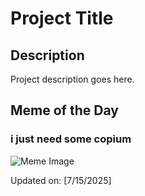 # Project Title

## Description

Project description goes here.

## Meme of the Day

### i just need some copium
![Meme Image](https://i.redd.it/bt67n4x12tcf1.png)

Updated on: [7/15/2025]